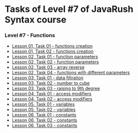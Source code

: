 # <a name="start"></a> Tasks of Level #7 of JavaRush Syntax course

### Level #7 - **Functions**

- [Lesson 01, Task 01 - functions creation][01_01]
- [Lesson 01, Task 02 - functions creation][01_02]
- [Lesson 02, Task 01 - function parameters][02_01]
- [Lesson 02, Task 02 - function parameters][02_02]
- [Lesson 02, Task 03 - array reverse][02_03]
- [Lesson 02, Task 04 - functions with different parameters][02_04]
- [Lesson 03, Task 01 - data filtration][03_01]
- [Lesson 03, Task 02 - number to cube][03_02]
- [Lesson 03, Task 03 - raising to 9th degree][03_03]
- [Lesson 04, Task 01 - access modifiers][04_01]
- [Lesson 04, Task 02 - access modifiers][04_02]
- [Lesson 05, Task 01 - variables][05_01]
- [Lesson 05, Task 02 - variables][05_02]
- [Lesson 06, Task 01 - constants][06_01]
- [Lesson 06, Task 02 - constants][06_02]
- [Lesson 06, Task 03 - constants][06_03]

[01_01]: https://github.com/mentor-dev/Java-Learning/tree/main/JavaRush_1/01_01__functions_creation
[01_02]: https://github.com/mentor-dev/Java-Learning/tree/main/JavaRush_1/01_02__functions_creation
[02_01]: https://github.com/mentor-dev/Java-Learning/tree/main/JavaRush_1/02_01__function_parameters
[02_02]: https://github.com/mentor-dev/Java-Learning/tree/main/JavaRush_1/02_02__function_parameters
[02_03]: https://github.com/mentor-dev/Java-Learning/tree/main/JavaRush_1/02_03__array_reverse
[02_04]: https://github.com/mentor-dev/Java-Learning/tree/main/JavaRush_1/02_04__functions_with_different_parameters
[03_01]: https://github.com/mentor-dev/Java-Learning/tree/main/JavaRush_1/03_01__data_filtration
[03_02]: https://github.com/mentor-dev/Java-Learning/tree/main/JavaRush_1/03_02__number_to_cube
[03_03]: https://github.com/mentor-dev/Java-Learning/tree/main/JavaRush_1/03_03__raising_to_9th_degree
[04_01]: https://github.com/mentor-dev/Java-Learning/tree/main/JavaRush_1/04_01__access_modifiers
[04_02]: https://github.com/mentor-dev/Java-Learning/tree/main/JavaRush_1/04_02__access_modifiers
[05_01]: https://github.com/mentor-dev/Java-Learning/tree/main/JavaRush_1/05_01__variables
[05_02]: https://github.com/mentor-dev/Java-Learning/tree/main/JavaRush_1/05_02__variables
[06_01]: https://github.com/mentor-dev/Java-Learning/tree/main/JavaRush_1/06_01__constants
[06_02]: https://github.com/mentor-dev/Java-Learning/tree/main/JavaRush_1/06_02__constants
[06_03]: https://github.com/mentor-dev/Java-Learning/tree/main/JavaRush_1/06_03__constants
